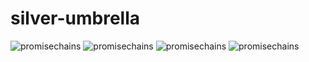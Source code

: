 # silver-umbrella
![promisechains](http://i.imgur.com/yyuZRqz.jpg)
![promisechains](http://i.imgur.com/Veh9ZNO.gif)
![promisechains](http://i.imgur.com/99LpFMy.jpg)
![promisechains](http://i.imgur.com/SrU18N8.jpg)

